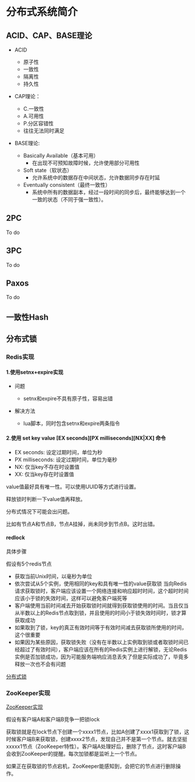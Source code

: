 # 分布式系统简介

## ACID、CAP、BASE理论

+ ACID
  + 原子性
  + 一致性
  + 隔离性
  + 持久性

+ CAP理论：
  + C.一致性 
  + A.可用性 
  + P.分区容错性
  + 往往无法同时满足
+ BASE理论:
  + Basically Available（基本可用）
    + 在出现不可预知故障时候，允许使用部分可用性
  + Soft state（软状态）
    + 允许系统中的数据存在中间状态，允许数据同步存在时延
  + Eventually consistent（最终一致性）
    + 系统中所有的数据副本，经过一段时间的同步后，最终能够达到一个一致的状态（不同于强一致性）。

## 2PC

To do

## 3PC

To do

## Paxos

To do

## 一致性Hash



## 分布式锁

### Redis实现

#### 1.使用setnx+expire实现

+ 问题
  + setnx和expire不具有原子性，容易出错

+ 解决方法
  + lua脚本，同时包含setnx和expire两条指令

#### 2.使用 set key value [EX seconds][PX milliseconds][NX|XX] 命令

- EX seconds: 设定过期时间，单位为秒
- PX milliseconds: 设定过期时间，单位为毫秒
- NX: 仅当key不存在时设置值
- XX: 仅当key存在时设置值

value值最好具有唯一性。可以使用UUID等方式进行设置。

释放锁时判断一下value值再释放。

分布式情况下可能会出问题。

比如有节点A和节点B，节点A挂掉，尚未同步到节点B。这时出错。

#### redlock

具体步骤

假设有5个redis节点

+ 获取当前Unix时间，以毫秒为单位
+ 依次尝试从5个实例，使用相同的key和具有唯一性的value获取锁
  当向Redis请求获取锁时，客户端应该设置一个网络连接和响应超时时间，这个超时时间应该小于锁的失效时间，这样可以避免客户端死等
+ 客户端使用当前时间减去开始获取锁时间就得到获取锁使用的时间。当且仅当从半数以上的Redis节点取到锁，并且使用的时间小于锁失效时间时，锁才算获取成功
+ 如果取到了锁，key的真正有效时间等于有效时间减去获取锁所使用的时间，这个很重要
+ 如果因为某些原因，获取锁失败（没有在半数以上实例取到锁或者取锁时间已经超过了有效时间），客户端应该在所有的Redis实例上进行解锁，无论Redis实例是否加锁成功，因为可能服务端响应消息丢失了但是实际成功了，毕竟多释放一次也不会有问题

[分布式锁](https://juejin.im/post/6844903830442737671)

### ZooKeeper实现

[ZooKeeper实现](https://juejin.im/post/6844903729406148622)

假设有客户端A和客户端B竞争一把锁lock

获取锁就是在lock节点下创建一个xxxx1节点，比如A创建了xxxx1获取到了锁，这时候客户端B来获取锁，创建xxxx2节点，发现自己并不是第一个节点。就去坚挺xxxxx1节点（ZooKeeper特性）。客户端A处理好后，删除了节点，这时客户端B会收到ZooKeeper的提醒。每次加锁都是监听上一个节点。

如果正在获取锁的节点宕机，ZooKeeper能感知到，会把它的节点进行删除操作。





